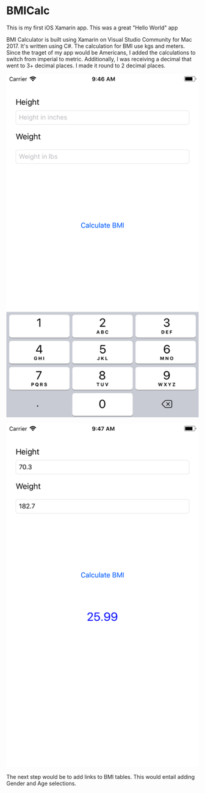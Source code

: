 # BMICalc

This is my first iOS Xamarin app. This was a great "Hello World" app

BMI Calculator is built using Xamarin on Visual Studio Community for Mac 2017. It's written using C#. The calculation for BMI use kgs and meters. Since the traget of my app would be Americans, I added the calculations to switch from imperial to metric. Additionally, I was receiving a decimal that went to 3+ decimal places. I made it round to 2 decimal places. 

![Starting Screen](https://github.com/jdiboll13/BMICalc/blob/master/Simulator%20Screen%20Shot%20-%20iPhone%206%20Plus%20-%202017-09-26%20at%2009.46.50.png)

![Ending Screen](https://github.com/jdiboll13/BMICalc/blob/master/Simulator%20Screen%20Shot%20-%20iPhone%206%20Plus%20-%202017-09-26%20at%2009.47.22.png)

The next step would be to add links to BMI tables. This would entail adding Gender and Age selections.

